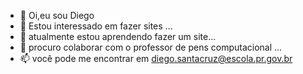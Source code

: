 - 👋 Oi,eu sou Diego
- 👀 Estou interessado em fazer sites ...
- 🌱 atualmente estou aprendendo fazer um site...
- 💞️ procuro colaborar com o professor de pens computacional ...
- 📫 você pode me encontrar em diego.santacruz@escola.pr.gov.br

<!---
patenteador/patenteador is a ✨ special ✨ repository because its `README.md` (this file) appears on your GitHub profile.
You can click the Preview link to take a look at your changes.
--->
